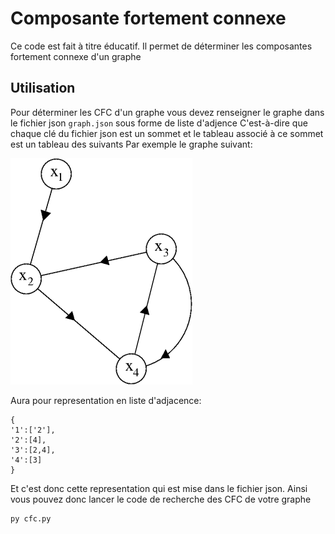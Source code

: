 # Composante fortement connexe

Ce code est fait à titre éducatif. Il permet de déterminer les composantes fortement connexe d'un graphe

## Utilisation

Pour déterminer les CFC d'un graphe vous devez renseigner le graphe dans le fichier json ```graph.json``` sous forme de liste d'adjence
C'est-à-dire que chaque clé du fichier json est un sommet et le tableau associé à ce sommet est un tableau des suivants
Par exemple le graphe suivant:

![Graphe](graphe_exemple.png)

Aura pour representation en liste d'adjacence:

```
{
'1':['2'],
'2':[4],
'3':[2,4],
'4':[3]
}
```

Et c'est donc cette representation qui est mise dans le fichier json.
Ainsi vous pouvez donc lancer le code de recherche des CFC de votre graphe

```
py cfc.py
```
